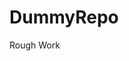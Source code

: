 # DummyRepo
Rough Work 










































































































































